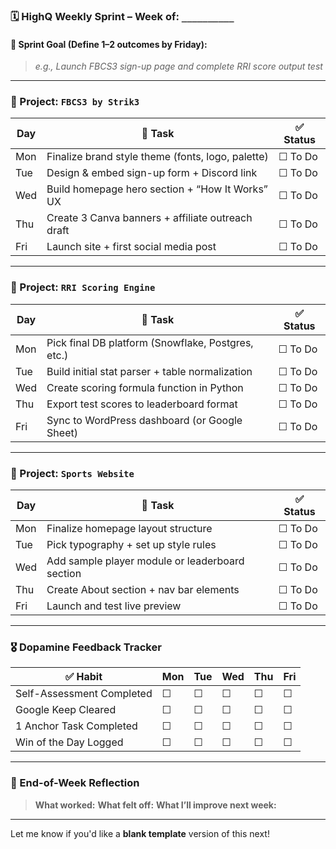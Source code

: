 ### 🗓️ HighQ Weekly Sprint – Week of: `__________`

#### 🎯 Sprint Goal (Define 1–2 outcomes by Friday):

> *e.g., Launch FBCS3 sign-up page and complete RRI score output test*

---

### 🧱 Project: `FBCS3 by Strik3`

| Day | 🎯 Task                                           | ✅ Status |
| --- | ------------------------------------------------- | -------- |
| Mon | Finalize brand style theme (fonts, logo, palette) | ☐ To Do  |
| Tue | Design & embed sign-up form + Discord link        | ☐ To Do  |
| Wed | Build homepage hero section + “How It Works” UX   | ☐ To Do  |
| Thu | Create 3 Canva banners + affiliate outreach draft | ☐ To Do  |
| Fri | Launch site + first social media post             | ☐ To Do  |

---

### 🧱 Project: `RRI Scoring Engine`

| Day | 🎯 Task                                            | ✅ Status |
| --- | -------------------------------------------------- | -------- |
| Mon | Pick final DB platform (Snowflake, Postgres, etc.) | ☐ To Do  |
| Tue | Build initial stat parser + table normalization    | ☐ To Do  |
| Wed | Create scoring formula function in Python          | ☐ To Do  |
| Thu | Export test scores to leaderboard format           | ☐ To Do  |
| Fri | Sync to WordPress dashboard (or Google Sheet)      | ☐ To Do  |

---

### 🧱 Project: `Sports Website`

| Day | 🎯 Task                                         | ✅ Status |
| --- | ----------------------------------------------- | -------- |
| Mon | Finalize homepage layout structure              | ☐ To Do  |
| Tue | Pick typography + set up style rules            | ☐ To Do  |
| Wed | Add sample player module or leaderboard section | ☐ To Do  |
| Thu | Create About section + nav bar elements         | ☐ To Do  |
| Fri | Launch and test live preview                    | ☐ To Do  |

---

### 🎖️ Dopamine Feedback Tracker

| ✅ Habit                   | Mon | Tue | Wed | Thu | Fri |
| ------------------------- | --- | --- | --- | --- | --- |
| Self-Assessment Completed | ☐   | ☐   | ☐   | ☐   | ☐   |
| Google Keep Cleared       | ☐   | ☐   | ☐   | ☐   | ☐   |
| 1 Anchor Task Completed   | ☐   | ☐   | ☐   | ☐   | ☐   |
| Win of the Day Logged     | ☐   | ☐   | ☐   | ☐   | ☐   |

---

### 🧠 End-of-Week Reflection

> **What worked:**
> **What felt off:**
> **What I’ll improve next week:**

---

Let me know if you'd like a **blank template** version of this next!
